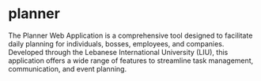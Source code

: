 # planner
The Planner Web Application is a comprehensive tool designed to facilitate daily planning for individuals, bosses, employees, and companies. Developed through the Lebanese International University (LIU), this application offers a wide range of features to streamline task management, communication, and event planning.
